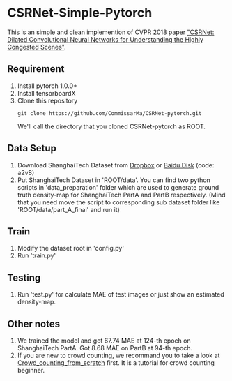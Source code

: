 # CSRNet-Simple-Pytorch
This is an simple and clean implemention of CVPR 2018 paper ["CSRNet: Dilated Convolutional Neural Networks for Understanding the Highly Congested Scenes"](https://arxiv.org/abs/1802.10062).  

## Requirement
1. Install pytorch 1.0.0+
2. Install tensorboardX
3. Clone this repository  
    ```git
    git clone https://github.com/CommissarMa/CSRNet-pytorch.git
    ```
    We'll call the directory that you cloned CSRNet-pytorch as ROOT.

## Data Setup
1. Download ShanghaiTech Dataset from
[Dropbox](https://www.dropbox.com/s/fipgjqxl7uj8hd5/ShanghaiTech.zip?dl=0) or [Baidu Disk](https://pan.baidu.com/s/101mNo_Vz21IwDYnYTnLQpw) (code: a2v8)   
2. Put ShanghaiTech Dataset in 'ROOT/data'. 
You can find two python scripts in 
'data_preparation' folder which are used to generate ground truth density-map for 
ShanghaiTech PartA and PartB respectively. (Mind that you need move the script to corresponding 
sub dataset folder like 'ROOT/data/part_A_final' and run it)  
## Train
1. Modify the dataset root in 'config.py'   
2. Run 'train.py'

## Testing
1. Run 'test.py' for calculate MAE of test images or just show an estimated density-map. 

## Other notes
1. We trained the model and got 67.74 MAE at 124-th epoch on ShanghaiTech PartA. Got 8.68 
MAE on PartB at 94-th epoch. 
2. If you are new to crowd counting, we recommand you to take a look at [Crowd_counting_from_scratch](https://github.com/CommissarMa/Crowd_counting_from_scratch) first. It is a tutorial for crowd counting beginner.